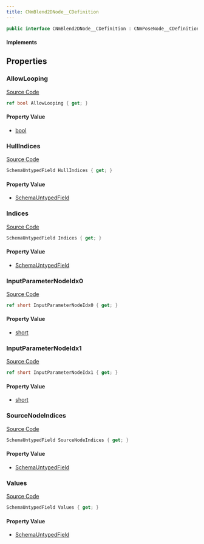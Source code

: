 ```yaml
---
title: CNmBlend2DNode__CDefinition
---
```


```csharp
public interface CNmBlend2DNode__CDefinition : CNmPoseNode__CDefinition, CNmGraphNode__CDefinition, ISchemaClass<CNmGraphNode__CDefinition>, ISchemaClass<CNmPoseNode__CDefinition>, ISchemaClass<CNmBlend2DNode__CDefinition>, ISchemaField, ISchemaClass, INativeHandle
```

#### Implements

## Properties

### AllowLooping

[Source Code](https://github.com/swiftly-solution/swiftlys2/blob/beta/managed/src/SwiftlyS2.Generated/Schemas/Interfaces/CNmBlend2DNode__CDefinition.cs#L32)

```csharp
ref bool AllowLooping { get; }
```

#### Property Value

- [bool](https://learn.microsoft.com/dotnet/api/system.boolean)

### HullIndices

[Source Code](https://github.com/swiftly-solution/swiftlys2/blob/beta/managed/src/SwiftlyS2.Generated/Schemas/Interfaces/CNmBlend2DNode__CDefinition.cs#L30)

```csharp
SchemaUntypedField HullIndices { get; }
```

#### Property Value

- [SchemaUntypedField](/docs/api/shared/schemas/schemauntypedfield)

### Indices

[Source Code](https://github.com/swiftly-solution/swiftlys2/blob/beta/managed/src/SwiftlyS2.Generated/Schemas/Interfaces/CNmBlend2DNode__CDefinition.cs#L27)

```csharp
SchemaUntypedField Indices { get; }
```

#### Property Value

- [SchemaUntypedField](/docs/api/shared/schemas/schemauntypedfield)

### InputParameterNodeIdx0

[Source Code](https://github.com/swiftly-solution/swiftlys2/blob/beta/managed/src/SwiftlyS2.Generated/Schemas/Interfaces/CNmBlend2DNode__CDefinition.cs#L19)

```csharp
ref short InputParameterNodeIdx0 { get; }
```

#### Property Value

- [short](https://learn.microsoft.com/dotnet/api/system.int16)

### InputParameterNodeIdx1

[Source Code](https://github.com/swiftly-solution/swiftlys2/blob/beta/managed/src/SwiftlyS2.Generated/Schemas/Interfaces/CNmBlend2DNode__CDefinition.cs#L21)

```csharp
ref short InputParameterNodeIdx1 { get; }
```

#### Property Value

- [short](https://learn.microsoft.com/dotnet/api/system.int16)

### SourceNodeIndices

[Source Code](https://github.com/swiftly-solution/swiftlys2/blob/beta/managed/src/SwiftlyS2.Generated/Schemas/Interfaces/CNmBlend2DNode__CDefinition.cs#L17)

```csharp
SchemaUntypedField SourceNodeIndices { get; }
```

#### Property Value

- [SchemaUntypedField](/docs/api/shared/schemas/schemauntypedfield)

### Values

[Source Code](https://github.com/swiftly-solution/swiftlys2/blob/beta/managed/src/SwiftlyS2.Generated/Schemas/Interfaces/CNmBlend2DNode__CDefinition.cs#L24)

```csharp
SchemaUntypedField Values { get; }
```

#### Property Value

- [SchemaUntypedField](/docs/api/shared/schemas/schemauntypedfield)

